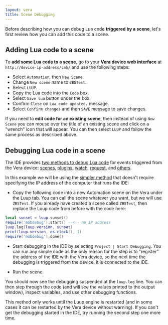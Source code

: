 ```yaml
---
layout: vera
title: Scene Debugging
---
```


Before describing how you can debug Lua code **triggered by a scene**,
let's first review how you can add this code to a scene.

## Adding Lua code to a scene

To **add some Lua code to a scene**, go to
your **Vera device web interface** at `http://device-ip-address/cmh/`
and use the following steps:

- Select `Automation`, then `New Scene`.
- Change `New scene` name to `ZBSTest`.
- Select `LUUP`.
- Copy the Lua code into the `Code` box.
- Select `Save lua` button under the box.
- Confirm `Close` on `Lua code updated.` message.
- Select `Confirm changes` and then `SAVE` message to save changes.

If you need to **edit code for an existing scene**, then instead of using
`New Scene` you can mouse over the title of an existing scene and click
on a "wrench" icon that will appear. You can then select `LUUP` and follow
the same process as described above.

## Debugging Lua code in a scene

The IDE provides [two methods to debug Lua code](vera-remote-debugging)
for events triggered from the Vera device:
[scenes](vera-scene-debugging),
[plugins](vera-plugin-debugging),
[watch](vera-watch-debugging),
[request](vera-request-debugging),
and [others](vera-documentation#development-and-debugging).

In this example we will be using the [simpler method](vera-remote-debugging#method-2) that doesn't require
specifying the IP address of the computer that runs the IDE:

- Copy the following code into a new Automation scene on the Vera under the Luup tab.
You can call the scene whatever you want, but we will use `ZBSTest`.
If you already have created a scene called `ZBSTest`, then replace the Luup code from before with the code here:

```lua
local sunset = luup.sunset()
require('mobdebug').start() --<-- no IP address
luup.log(luup.version, sunset)
print(luup.version, os.clock(), 1)
require('mobdebug').done()
```

- Start debugging in the IDE by selecting `Project | Start Debugging`.
You can run any simple code as the only reason for the step is to "register"
the address of the IDE with the Vera device, so the next time the debugging
is triggered from the device, it is connected to the IDE.

- Run the scene.

You should now see the debugging suspended at the `luup.log` line. You can
then step through the code (and will see the values printed to the
output window), inspect variables, and use other debugging functions.
 
This method only works until the Luup engine is restarted (and in some cases it can be restarted by the Vera device without warning).
If you can't get the debugging started in the IDE, try running the second step one more time.

